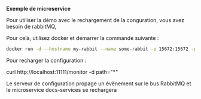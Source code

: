 **Exemple de microservice**

Pour utiliser la démo avec le rechargement de la conguration, vous avez besoin de rabbitMQ,
 
Pour celà, utilisez docker et démarrer la commande suivante :

```bash
docker run -d --hostname my-rabbit --name some-rabbit -p 15672:15672 -p4369:4369 -p 5671:5671 -p 5672:5672 -p 25672:25672 rabbitmq:3-management
```


Pour recharger la configuration :

curl http://localhost:11111/monitor -d path="*"

Le serveur de configuration propage un évènement sur le bus RabbitMQ et le microservice docs-services se rechargera
